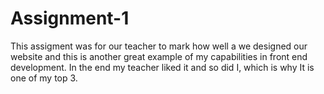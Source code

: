 # Assignment-1

This assigment was for our teacher to mark how well a we designed our website and this is another great example of my capabilities in front end development. In the end my teacher liked it and so did I, which is why It is one of my top 3.
